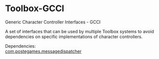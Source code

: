 # Toolbox-GCCI
Generic Character Controller Interfaces - GCCI

A set of interfaces that can be used by multiple Toolbox systems to avoid dependencies on specific implementations of character controllers.

Dependencies:  
[com.postegames.messagedispatcher](https://github.com/Slugronaut/Toolbox-MessageDispatch)  
